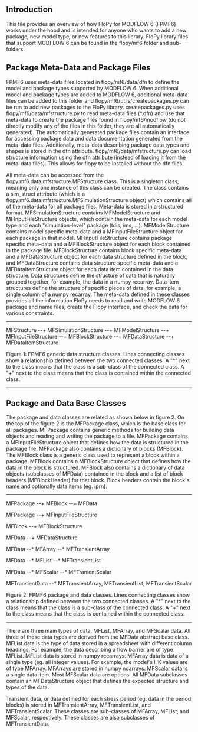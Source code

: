 Introduction
-----------------------------------------------

This file provides an overview of how FloPy for MODFLOW 6 (FPMF6) works under the hood and is intended for anyone who wants to add a new package, new model type, or new features to this library.  FloPy library files that support MODFLOW 6 can be found in the flopy/mf6 folder and sub-folders. 

Package Meta-Data and Package Files
-----------------------------------------------

FPMF6 uses meta-data files located in flopy/mf6/data/dfn to define the model and package types supported by MODFLOW 6.  When additional model and package types are added to MODFLOW 6, additional meta-data files can be added to this folder and flopy/mf6/utils/createpackages.py can be run to add new packages to the FloPy library.  createpackages.py uses flopy/mf6/data/mfstructure.py to read meta-data files (*.dfn) and use that meta-data to create the package files found in flopy/mf6/modflow (do not directly modify any of the files in this folder, they are all automatically generated).  The automatically generated package files contain an interface for accessing package data and data documentation generated from the meta-data files.  Additionally, meta-data describing package data types and shapes is stored in the dfn attribute.  flopy/mf6/data/mfstructure.py can load structure information using the dfn attribute (instead of loading it from the meta-data files).  This allows for flopy to be installed without the dfn files.

All meta-data can be accessed from the flopy.mf6.data.mfstructure.MFStructure class.  This is a singleton class, meaning only one instance of this class can be created.  The class contains a sim_struct attribute (which is a flopy.mf6.data.mfstructure.MFSimulationStructure object) which contains all of the meta-data for all package files.  Meta-data is stored in a structured format. MFSimulationStructure contains MFModelStructure and MFInputFileStructure objects, which contain the meta-data for each model type and each "simulation-level" package (tdis, ims, ...).  MFModelStructure contains model specific meta-data and a MFInputFileStructure object for each package in that model.  MFInputFileStructure contains package specific meta-data and a MFBlockStructure object for each block contained in the package file.  MFBlockStructure contains block specific meta-data and a MFDataStructure object for each data structure defined in the block, and MFDataStructure contains data structure specific meta-data and a MFDataItemStructure object for each data item contained in the data structure.  Data structures define the structure of data that is naturally grouped together, for example, the data in a numpy recarray.  Data item structures define the structure of specific pieces of data, for example, a single column of a numpy recarray.  The meta-data defined in these classes provides all the information FloPy needs to read and write MODFLOW 6 package and name files, create the Flopy interface, and check the data for various constraints.


***
MFStructure --+ MFSimulationStructure --+ MFModelStructure --+ MFInputFileStructure --+ MFBlockStructure --+ MFDataStructure --+ MFDataItemStructure

Figure 1: FPMF6 generic data structure classes.  Lines connecting classes show a relationship defined between the two connected classes.  A "*" next to the class means that the  class is a sub-class of the connected class.  A "+" next to the class means that the class is contained within the connected class.
***

Package and Data Base Classes
-----------------------------------------------

The package and data classes are related as shown below in figure 2.  On the top of the figure 2 is the MFPackage class, which is the base class for all packages.  MFPackage contains generic methods for building data objects and reading and writing the package to a file.  MFPackage contains a MFInputFileStructure object that defines how the data is structured in the package file.  MFPackage also contains a dictionary of blocks (MFBlock).  The MFBlock class is a generic class used to represent a block within a package.  MFBlock contains a MFBlockStructure object that defines how the data in the block is structured.  MFBlock also contains a dictionary of data objects (subclasses of MFData) contained in the block and a list of block headers (MFBlockHeader) for that block.  Block headers contain the block's name and optionally data items (eg. iprn).


***
MFPackage --+ MFBlock --+ MFData

MFPackage --+ MFInputFileStructure

MFBlock --+ MFBlockStructure

MFData --+ MFDataStructure

MFData --* MFArray --* MFTransientArray

MFData --* MFList --* MFTransientList

MFData --* MFScalar --* MFTranientScalar

MFTransientData --* MFTransientArray, MFTransientList, MFTransientScalar
							 
Figure 2:  FPMF6 package and data classes.  Lines connecting classes show a relationship defined between the two connected classes.  A "*" next to the class means that the  class is a sub-class of the connected class.  A "+" next to the class means that the class is contained within the connected class.
***

There are three main types of data, MFList, MFArray, and MFScalar data.  All three of these data types are derived from the MFData abstract base class.  MFList data is the type of data stored in a spreadsheet with different column headings.  For example, the data describing a flow barrier are of type MFList.  MFList data is stored in numpy recarrays.  MFArray data is data of a single type (eg. all integer values).  For example, the model's HK values are of type MFArray.  MFArrays are stored in numpy ndarrays.  MFScalar data is a single data item.  Most MFScalar data are options.  All MFData subclasses contain an MFDataStructure object that defines the expected structure and types of the data.

Transient data, or data defined for each stress period (eg. data in the period blocks) is stored in MFTransientArray, MFTransientList, and MFTransientScalar.  These classes are sub-classes of MFArray, MFList, and MFScalar, respectively.  These classes are also subclasses of MFTransientData.